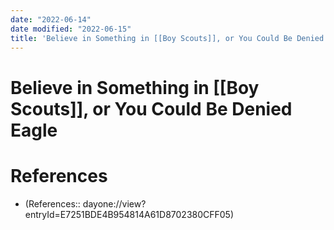 ```yaml
---
date: "2022-06-14"
date modified: "2022-06-15"
title: 'Believe in Something in [[Boy Scouts]], or You Could Be Denied Eagle'
---
```


# Believe in Something in [[Boy Scouts]], or You Could Be Denied Eagle

# References
- (References:: dayone://view?entryId=E7251BDE4B954814A61D8702380CFF05)
